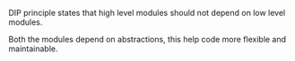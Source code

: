DIP principle states that high level modules should not depend on low level modules.

Both the modules depend on abstractions, this help code more flexible and maintainable.


